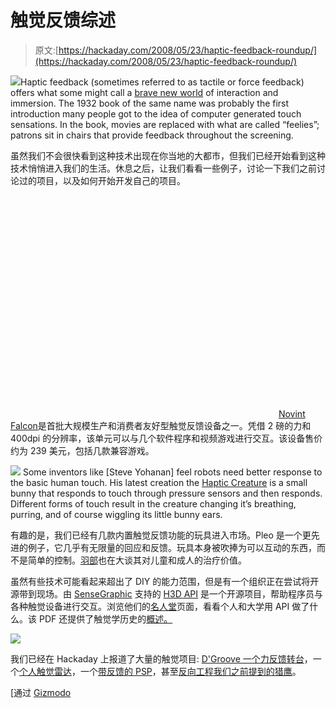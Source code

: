 # 触觉反馈综述

> 原文:[https://hackaday.com/2008/05/23/haptic-feedback-roundup/](https://hackaday.com/2008/05/23/haptic-feedback-roundup/)

![](../Images/4711693882abe50b69e03e8fa312e04f.png)Haptic feedback (sometimes referred to as tactile or force feedback) offers what some might call a [brave new world](http://www.mahalo.com/Brave_New_World) of interaction and immersion. The 1932 book of the same name was probably the first introduction many people got to the idea of computer generated touch sensations. In the book, movies are replaced with what are called “feelies”; patrons sit in chairs that provide feedback throughout the screening.

虽然我们不会很快看到这种技术出现在你当地的大都市，但我们已经开始看到这种技术悄悄进入我们的生活。休息之后，让我们看看一些例子，讨论一下我们之前讨论过的项目，以及如何开始开发自己的项目。

<object width="425" height="355"><param name="movie" value="http://www.youtube.com/v/1IKYDkDPres&amp;hl=en"><param name="wmode" value="transparent"></object>
[Novint Falcon](http://home.novint.com/products/novint_falcon.php)是首批大规模生产和消费者友好型触觉反馈设备之一。凭借 2 磅的力和 400dpi 的分辨率，该单元可以与几个软件程序和视频游戏进行交互。该设备售价约为 239 美元，包括几款兼容游戏。

![](../Images/7bd0efb17483b5396ff4cc4fae688377.png)
Some inventors like [Steve Yohanan] feel robots need better response to the basic human touch. His latest creation the [Haptic Creature](http://technology.newscientist.com/article/dn13959-strokable-robot-rabbit-talks-with-touch.html) is a small bunny that responds to touch through pressure sensors and then responds. Different forms of touch result in the creature changing it’s breathing, purring, and of course wiggling its little bunny ears.

有趣的是，我们已经有几款内置触觉反馈功能的玩具进入市场。Pleo 是一个更先进的例子，它几乎有无限量的回应和反馈。玩具本身被吹捧为可以互动的东西，而不是简单的控制。[羽部](http://www.ugobe.com/)也在大谈其对儿童和成人的治疗价值。

虽然有些技术可能看起来超出了 DIY 的能力范围，但是有一个组织正在尝试将开源带到现场。由 [SenseGraphic](http://www.sensegraphics.com/) 支持的 [H3D API](http://www.h3dapi.org/) 是一个开源项目，帮助程序员与各种触觉设备进行交互。浏览他们的[名人堂](http://www.sensegraphics.com/index.php?option=com_content&task=view&id=24&Itemid=36)页面，看看个人和大学用 API 做了什么。该 PDF 还提供了触觉学历史的[概述。](http://www.dcs.gla.ac.uk/~stephen/workshops/haptic/papers/stone.pdf)

![](../Images/aa32d475205a0eaba08ed641002f8f81.png)

我们已经在 Hackaday 上报道了大量的触觉项目: [D'Groove 一个力反馈转台](http://www.timothywisdom.com/science/dgroove/dgroove.php)，一个[个人触觉雷达](http://www.k2.t.u-tokyo.ac.jp/perception/HapticRadar/index-e.html)，一个[带反馈的 PSP](http://www.acidmods.com/forum/index.php?topic=6846.new#new)，甚至[反向工程我们之前提到的猎鹰](http://qdot.livejournal.com/236133.html)。

[通过 [Gizmodo](http://gizmodo.com/392982/haptic-bunny-makes-your-heart-go-hippity+hop)